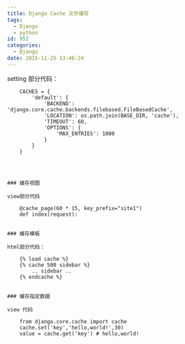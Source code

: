 ```yaml
---
title: Django Cache 文件缓存
tags:
  - Django
  - python
id: 952
categories:
  - Django
date: 2015-11-25 13:46:24
---
```


setting 部分代码：
```
    CACHES = {
        'default': {
            'BACKEND': 'django.core.cache.backends.filebased.FileBasedCache',
            'LOCATION': os.path.join(BASE_DIR, 'cache'),
            'TIMEOUT': 60,
            'OPTIONS': {
                'MAX_ENTRIES': 1000
            }
        }
    }
    

 
```

    ### 缓存视图

    view部分代码

```
    @cache_page(60 * 15, key_prefix="site1")
    def index(request):
    

 ```

    ### 缓存模板

    html部分代码：

```
    {% load cache %}
    {% cache 500 sidebar %}
        .. sidebar ..
    {% endcache %}
    

 ```

    ### 缓存指定数据

    view 代码

```
    from django.core.cache import cache
    cache.set('key','hello,world!',30)
    value = cache.get('key') # hello,world!
```
    